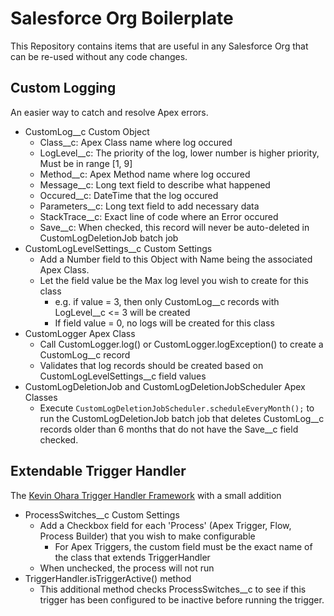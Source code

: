 # Salesforce Org Boilerplate

This Repository contains items that are useful in any Salesforce Org that can be re-used without any code changes.

## Custom Logging

An easier way to catch and resolve Apex errors.

- CustomLog__c Custom Object
    - Class__c: Apex Class name where log occured
    - LogLevel__c: The priority of the log, lower number is higher priority, Must be in range [1, 9]
    - Method__c: Apex Method name where log occured
    - Message__c: Long text field to describe what happened
    - Occured__c: DateTime that the log occured
    - Parameters__c: Long text field to add necessary data
    - StackTrace__c: Exact line of code where an Error occured
    - Save__c: When checked, this record will never be auto-deleted in CustomLogDeletionJob batch job
- CustomLogLevelSettings__c Custom Settings
    - Add a Number field to this Object with Name being the associated Apex Class. 
    - Let the field value be the Max log level you wish to create for this class
        - e.g. if value = 3, then only CustomLog__c records with LogLevel__c <= 3 will be created
        - If field value = 0, no logs will be created for this class
- CustomLogger Apex Class
    - Call CustomLogger.log() or CustomLogger.logException() to create a CustomLog__c record
    - Validates that log records should be created based on CustomLogLevelSettings__c field values
- CustomLogDeletionJob and CustomLogDeletionJobScheduler Apex Classes
    - Execute `CustomLogDeletionJobScheduler.scheduleEveryMonth();` to run the CustomLogDeletionJob batch job that deletes CustomLog__c records older than 6 months that do not have the Save__c field checked.

## Extendable Trigger Handler

The [Kevin Ohara Trigger Handler Framework](https://github.com/kevinohara80/sfdc-trigger-framework) with a small addition

- ProcessSwitches__c Custom Settings
    - Add a Checkbox field for each 'Process' (Apex Trigger, Flow, Process Builder) that you wish to make configurable
        - For Apex Triggers, the custom field must be the exact name of the class that extends TriggerHandler
    - When unchecked, the process will not run
- TriggerHandler.isTriggerActive() method
    - This additional method checks ProcessSwitches__c to see if this trigger has been configured to be inactive before running the trigger.

